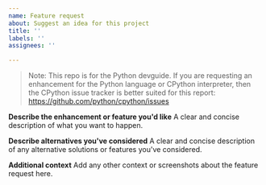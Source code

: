 ```yaml
---
name: Feature request
about: Suggest an idea for this project
title: ''
labels: ''
assignees: ''

---
```


> Note: This repo is for the Python devguide. If you are requesting an
enhancement for the Python language or CPython interpreter,
then the CPython issue tracker is better
suited for this report: https://github.com/python/cpython/issues

**Describe the enhancement or feature you'd like**
A clear and concise description of what you want to happen.

**Describe alternatives you've considered**
A clear and concise description of any alternative solutions or features you've considered.

**Additional context**
Add any other context or screenshots about the feature request here.
